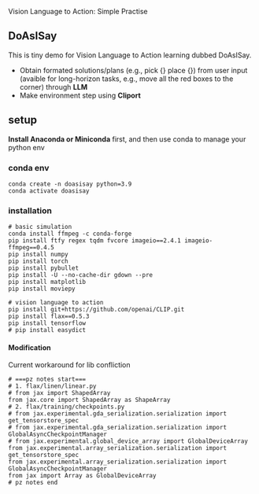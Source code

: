Vision Language to Action: Simple Practise

## DoAsISay
This is tiny demo for Vision Language to Action learning dubbed DoAsISay.
- Obtain formated solutions/plans (e.g., pick {} place {}) from user input (avaible for long-horizon tasks, e.g., move all the red boxes to the corner) through **LLM**
- Make environment step using **Cliport**

## setup
**Install Anaconda or Miniconda** first, and then use conda 
to manage your python env 
### conda env
```
conda create -n doasisay python=3.9
conda activate doasisay
```

### installation

```
# basic simulation
conda install ffmpeg -c conda-forge
pip install ftfy regex tqdm fvcore imageio==2.4.1 imageio-ffmpeg==0.4.5
pip install numpy
pip install torch
pip install pybullet
pip install -U --no-cache-dir gdown --pre
pip install matplotlib
pip install moviepy 

# vision language to action
pip install git+https://github.com/openai/CLIP.git
pip install flax==0.5.3
pip install tensorflow
# pip install easydict
```

#### Modification

Current workaround for lib confliction

```
# ===pz notes start===
# 1. flax/linen/linear.py
# from jax import ShapedArray
from jax.core import ShapedArray as ShapeArray
# 2. flax/training/checkpoints.py
# from jax.experimental.gda_serialization.serialization import get_tensorstore_spec
# from jax.experimental.gda_serialization.serialization import GlobalAsyncCheckpointManager
# from jax.experimental.global_device_array import GlobalDeviceArray
from jax.experimental.array_serialization.serialization import get_tensorstore_spec
from jax.experimental.array_serialization.serialization import GlobalAsyncCheckpointManager
from jax import Array as GlobalDeviceArray
# pz notes end
```





